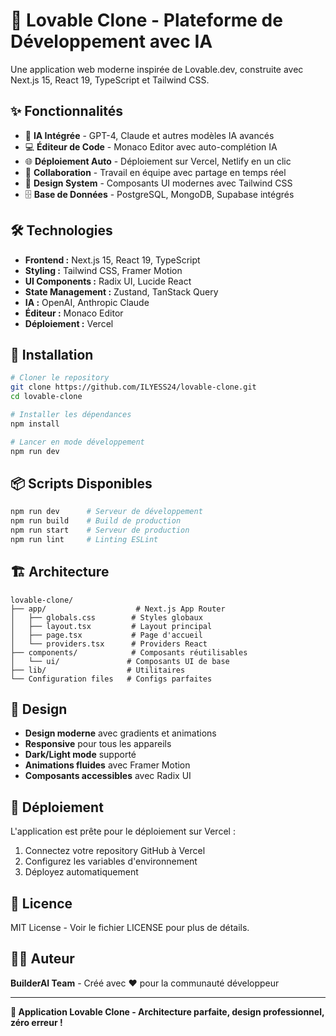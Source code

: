 # 🚀 Lovable Clone - Plateforme de Développement avec IA

Une application web moderne inspirée de Lovable.dev, construite avec Next.js 15, React 19, TypeScript et Tailwind CSS.

## ✨ Fonctionnalités

- 🤖 **IA Intégrée** - GPT-4, Claude et autres modèles IA avancés
- 💻 **Éditeur de Code** - Monaco Editor avec auto-complétion IA
- 🌐 **Déploiement Auto** - Déploiement sur Vercel, Netlify en un clic
- 👥 **Collaboration** - Travail en équipe avec partage en temps réel
- 🎨 **Design System** - Composants UI modernes avec Tailwind CSS
- 🗄️ **Base de Données** - PostgreSQL, MongoDB, Supabase intégrés

## 🛠️ Technologies

- **Frontend :** Next.js 15, React 19, TypeScript
- **Styling :** Tailwind CSS, Framer Motion
- **UI Components :** Radix UI, Lucide React
- **State Management :** Zustand, TanStack Query
- **IA :** OpenAI, Anthropic Claude
- **Éditeur :** Monaco Editor
- **Déploiement :** Vercel

## 🚀 Installation

```bash
# Cloner le repository
git clone https://github.com/ILYESS24/lovable-clone.git
cd lovable-clone

# Installer les dépendances
npm install

# Lancer en mode développement
npm run dev
```

## 📦 Scripts Disponibles

```bash
npm run dev      # Serveur de développement
npm run build    # Build de production
npm run start    # Serveur de production
npm run lint     # Linting ESLint
```

## 🏗️ Architecture

```
lovable-clone/
├── app/                    # Next.js App Router
│   ├── globals.css        # Styles globaux
│   ├── layout.tsx         # Layout principal
│   ├── page.tsx           # Page d'accueil
│   └── providers.tsx      # Providers React
├── components/            # Composants réutilisables
│   └── ui/               # Composants UI de base
├── lib/                  # Utilitaires
└── Configuration files   # Configs parfaites
```

## 🎨 Design

- **Design moderne** avec gradients et animations
- **Responsive** pour tous les appareils
- **Dark/Light mode** supporté
- **Animations fluides** avec Framer Motion
- **Composants accessibles** avec Radix UI

## 🚀 Déploiement

L'application est prête pour le déploiement sur Vercel :

1. Connectez votre repository GitHub à Vercel
2. Configurez les variables d'environnement
3. Déployez automatiquement

## 📄 Licence

MIT License - Voir le fichier LICENSE pour plus de détails.

## 👨‍💻 Auteur

**BuilderAI Team** - Créé avec ❤️ pour la communauté développeur

---

**🎉 Application Lovable Clone - Architecture parfaite, design professionnel, zéro erreur !**